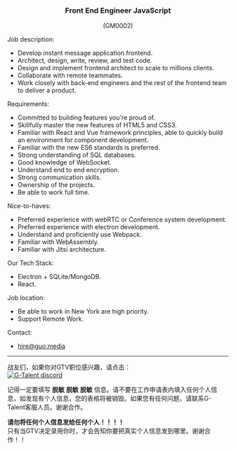 <h3 align="center">Front End Engineer JavaScript</h3>
<p align="center">(GM0002)</p>
  
Job description:

- Develop instant message application frontend.
- Architect, design, write, review, and test code.
- Design and implement frontend architect to scale to millions clients.
- Collaborate with remote teammates.
- Work closely with back-end engineers and the rest of the frontend team to deliver a product.

Requirements:

- Committed to building features you're proud of.
- Skillfully master the new features of HTML5 and CSS3.
- Familiar with React and Vue framework principles, able to quickly build an environment for component development.
- Familiar with the new ES6 standards is preferred.
- Strong understanding of SQL databases.
- Good knowledge of WebSocket.
- Understand end to end encryption.
- Strong communication skills.
- Ownership of the projects.
- Be able to work full time.

Nice-to-haves:

- Preferred experience with webRTC or Conference system development.
- Preferred experience with electron development.
- Understand and proficiently use Webpack.
- Familiar with WebAssembly.
- Familiar with Jitsi architecture.

Our Tech Stack:

- Electron + SQLite/MongoDB.
- React.

Job location:

- Be able to work in New York are high priority.
- Support Remote Work.

Contact:

- hire@guo.media
   
---
战友们，如果你对GTV职位感兴趣，请点击：   
<a href="https://discord.gg/rUA99Qd"><img src="https://img.shields.io/badge/discord-apply--for--job-green?logo=discord&style=for-the-badge" alt="G-Talent discord"></a>   
  
记得一定要填写 **脱敏** **脱敏** **脱敏** 信息。请不要在工作申请表内填入任何个人信息，如发现有个人信息，您的表格将被销毁。如果您有任何问题，请联系G-Talent客服人员。谢谢合作。
   
**请勿将任何个人信息发给任何个人！！！！**   
只有当GTV决定录用你时，才会告知你要把真实个人信息发到哪里。谢谢合作！！